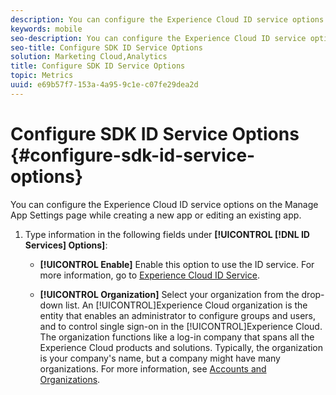```yaml
---
description: You can configure the Experience Cloud ID service options on the Manage App Settings page while creating a new app or editing an existing app.
keywords: mobile
seo-description: You can configure the Experience Cloud ID service options on the Manage App Settings page while creating a new app or editing an existing app.
seo-title: Configure SDK ID Service Options
solution: Marketing Cloud,Analytics
title: Configure SDK ID Service Options
topic: Metrics
uuid: e69b57f7-153a-4a95-9c1e-c07fe29dea2d
---
```


# Configure SDK ID Service Options {#configure-sdk-id-service-options}

You can configure the Experience Cloud ID service options on the Manage App Settings page while creating a new app or editing an existing app.

1. Type information in the following fields under **[!UICONTROL  [!DNL ID Services] Options]**:

    * **[!UICONTROL Enable]**
    Enable this option to use the ID service. For more information, go to [Experience Cloud ID Service](https://marketing.adobe.com/resources/help/en_US/mcvid/).<!-- REKHA - don't know where this content has been migrated to. -->

    * **[!UICONTROL Organization]**
      Select your organization from the drop-down list.
      An [!UICONTROL]Experience Cloud organization is the entity that enables an administrator to configure groups and users, and to control single sign-on in the [!UICONTROL]Experience Cloud. The organization functions like a log-in company that spans all the Experience Cloud products and solutions. Typically, the organization is your company's name, but a company might have many organizations. For more information, see [Accounts and Organizations](https://marketing.adobe.com/resources/help/en_US/mcloud/organizations.html)<!-- REKHA - don't know where this content has been migrated to. -->.